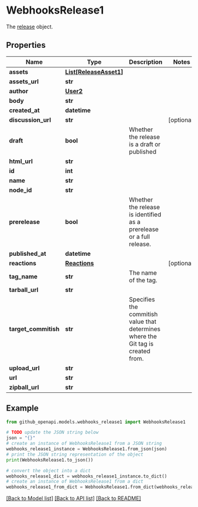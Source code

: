 # WebhooksRelease1

The [release](https://docs.github.com/rest/releases/releases/#get-a-release) object.

## Properties

Name | Type | Description | Notes
------------ | ------------- | ------------- | -------------
**assets** | [**List[ReleaseAsset1]**](ReleaseAsset1.md) |  | 
**assets_url** | **str** |  | 
**author** | [**User2**](User2.md) |  | 
**body** | **str** |  | 
**created_at** | **datetime** |  | 
**discussion_url** | **str** |  | [optional] 
**draft** | **bool** | Whether the release is a draft or published | 
**html_url** | **str** |  | 
**id** | **int** |  | 
**name** | **str** |  | 
**node_id** | **str** |  | 
**prerelease** | **bool** | Whether the release is identified as a prerelease or a full release. | 
**published_at** | **datetime** |  | 
**reactions** | [**Reactions**](Reactions.md) |  | [optional] 
**tag_name** | **str** | The name of the tag. | 
**tarball_url** | **str** |  | 
**target_commitish** | **str** | Specifies the commitish value that determines where the Git tag is created from. | 
**upload_url** | **str** |  | 
**url** | **str** |  | 
**zipball_url** | **str** |  | 

## Example

```python
from github_openapi.models.webhooks_release1 import WebhooksRelease1

# TODO update the JSON string below
json = "{}"
# create an instance of WebhooksRelease1 from a JSON string
webhooks_release1_instance = WebhooksRelease1.from_json(json)
# print the JSON string representation of the object
print(WebhooksRelease1.to_json())

# convert the object into a dict
webhooks_release1_dict = webhooks_release1_instance.to_dict()
# create an instance of WebhooksRelease1 from a dict
webhooks_release1_from_dict = WebhooksRelease1.from_dict(webhooks_release1_dict)
```
[[Back to Model list]](../README.md#documentation-for-models) [[Back to API list]](../README.md#documentation-for-api-endpoints) [[Back to README]](../README.md)


